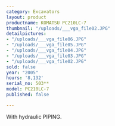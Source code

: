 ```yaml
---
category: Excavators
layout: product
productname: KOMATSU PC210LC-7
thumbnail: "/uploads/___vga_file02.JPG"
detailpictures:
- "/uploads/___vga_file06.JPG"
- "/uploads/___vga_file05.JPG"
- "/uploads/___vga_file04.JPG"
- "/uploads/___vga_file03.JPG"
- "/uploads/___vga_file02.JPG"
sold: false
year: "2005"
hours: '8,132'
serial_no: 503**
model: PC210LC-7
published: false

---
```

With hydraulic PIPING.
